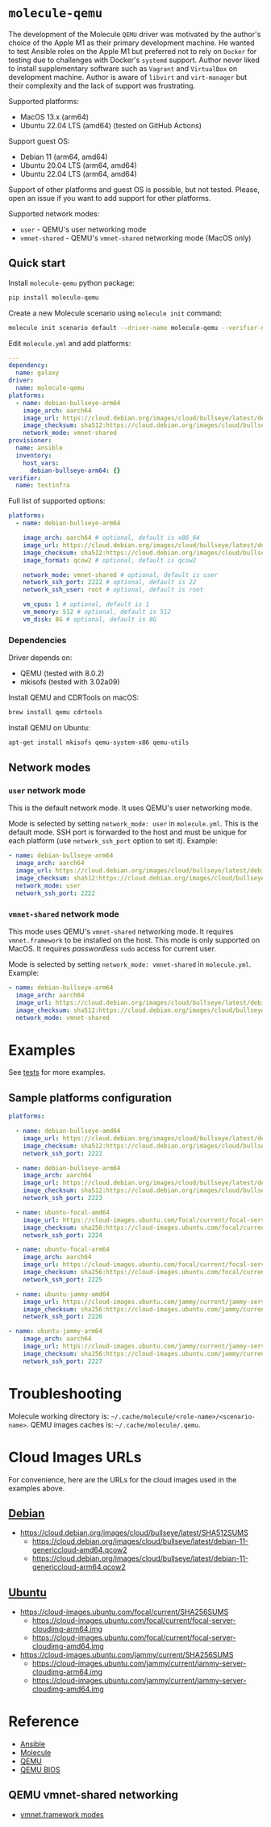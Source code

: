 # `molecule-qemu`

The development of the Molecule `QEMU` driver was motivated by the author's choice of the Apple M1 as their primary development machine. He wanted to test Ansible roles on the Apple M1 but preferred not to rely on `Docker` for testing due to challenges with Docker's `systemd` support. Author never liked to install supplementary software such as `Vagrant` and `VirtualBox` on development machine. Author is aware of `libvirt` and `virt-manager` but their complexity and the lack of support was frustrating.

Supported platforms:
* MacOS 13.x (arm64)
* Ubuntu 22.04 LTS (amd64) (tested on GitHub Actions)

Support guest OS:
* Debian 11 (arm64, amd64)
* Ubuntu 20.04 LTS (arm64, amd64)
* Ubuntu 22.04 LTS (arm64, amd64)

Support of other platforms and guest OS is possible, but not tested. Please, open an issue if you want to add support for other platforms.

Supported network modes:
* `user` - QEMU's user networking mode
* `vmnet-shared` - QEMU's `vmnet-shared` networking mode (MacOS only)

## Quick start

Install `molecule-qemu` python package:
```bash
pip install molecule-qemu
```

Create a new Molecule scenario using `molecule init` command:

```bash
molecule init scenario default --driver-name molecule-qemu --verifier-name testinfra
```

Edit `molecule.yml` and add platforms:

```yaml
---
dependency:
  name: galaxy
driver:
  name: molecule-qemu
platforms:
  - name: debian-bullseye-arm64
    image_arch: aarch64
    image_url: https://cloud.debian.org/images/cloud/bullseye/latest/debian-11-genericcloud-arm64.qcow2
    image_checksum: sha512:https://cloud.debian.org/images/cloud/bullseye/latest/SHA512SUMS
    network_mode: vmnet-shared
provisioner:
  name: ansible
  inventory:
    host_vars:
      debian-bullseye-arm64: {}
verifier:
  name: testinfra
```

Full list of supported options:
```yaml
platforms:
  - name: debian-bullseye-arm64

    image_arch: aarch64 # optional, default is x86_64
    image_url: https://cloud.debian.org/images/cloud/bullseye/latest/debian-11-genericcloud-arm64.qcow2
    image_checksum: sha512:https://cloud.debian.org/images/cloud/bullseye/latest/SHA512SUMS
    image_format: qcow2 # optional, default is qcow2

    network_mode: vmnet-shared # optional, default is user
    network_ssh_port: 2222 # optional, default is 22
    network_ssh_user: root # optional, default is root

    vm_cpus: 1 # optional, default is 1
    vm_memory: 512 # optional, default is 512
    vm_disk: 8G # optional, default is 8G
```

### Dependencies

Driver depends on:
* QEMU (tested with 8.0.2)
* mkisofs (tested with 3.02a09)

Install QEMU and CDRTools on macOS:

```bash
brew install qemu cdrtools
```

Install QEMU on Ubuntu:

```bash
apt-get install mkisofs qemu-system-x86 qemu-utils
```

## Network modes

### `user` network mode

This is the default network mode. It uses QEMU's user networking mode.

Mode is selected by setting `network_mode: user` in `molecule.yml`. This is the default mode. SSH port is forwarded to the host and must be unique for each platform (use `network_ssh_port` option to set it). Example:

```yaml
- name: debian-bullseye-arm64
  image_arch: aarch64
  image_url: https://cloud.debian.org/images/cloud/bullseye/latest/debian-11-genericcloud-arm64.qcow2
  image_checksum: sha512:https://cloud.debian.org/images/cloud/bullseye/latest/SHA512SUMS
  network_mode: user
  network_ssh_port: 2222
```

### `vmnet-shared` network mode

This mode uses QEMU's `vmnet-shared` networking mode. It requires `vmnet.framework` to be installed on the host. This mode is only supported on MacOS. It requires *passwordless* `sudo` access for current user.

Mode is selected by setting `network_mode: vmnet-shared` in `molecule.yml`. Example:

```yaml
- name: debian-bullseye-arm64
  image_arch: aarch64
  image_url: https://cloud.debian.org/images/cloud/bullseye/latest/debian-11-genericcloud-arm64.qcow2
  image_checksum: sha512:https://cloud.debian.org/images/cloud/bullseye/latest/SHA512SUMS
  network_mode: vmnet-shared
```

# Examples

See [tests](https://github.com/andreygubarev/molecule-qemu/tree/main/tests/molecule) for more examples.

## Sample platforms configuration

```yaml
platforms:

  - name: debian-bullseye-amd64
    image_url: https://cloud.debian.org/images/cloud/bullseye/latest/debian-11-genericcloud-amd64.qcow2
    image_checksum: sha512:https://cloud.debian.org/images/cloud/bullseye/latest/SHA512SUMS
    network_ssh_port: 2222

  - name: debian-bullseye-arm64
    image_arch: aarch64
    image_url: https://cloud.debian.org/images/cloud/bullseye/latest/debian-11-genericcloud-arm64.qcow2
    image_checksum: sha512:https://cloud.debian.org/images/cloud/bullseye/latest/SHA512SUMS
    network_ssh_port: 2223

  - name: ubuntu-focal-amd64
    image_url: https://cloud-images.ubuntu.com/focal/current/focal-server-cloudimg-amd64.img
    image_checksum: sha256:https://cloud-images.ubuntu.com/focal/current/SHA256SUMS
    network_ssh_port: 2224

  - name: ubuntu-focal-arm64
    image_arch: aarch64
    image_url: https://cloud-images.ubuntu.com/focal/current/focal-server-cloudimg-arm64.img
    image_checksum: sha256:https://cloud-images.ubuntu.com/focal/current/SHA256SUMS
    network_ssh_port: 2225

  - name: ubuntu-jammy-amd64
    image_url: https://cloud-images.ubuntu.com/jammy/current/jammy-server-cloudimg-amd64.img
    image_checksum: sha256:https://cloud-images.ubuntu.com/jammy/current/SHA256SUMS
    network_ssh_port: 2226

- name: ubuntu-jammy-arm64
    image_arch: aarch64
    image_url: https://cloud-images.ubuntu.com/jammy/current/jammy-server-cloudimg-arm64.img
    image_checksum: sha256:https://cloud-images.ubuntu.com/jammy/current/SHA256SUMS
    network_ssh_port: 2227
```

# Troubleshooting

Molecule working directory is: `~/.cache/molecule/<role-name>/<scenario-name>`.
QEMU images caches is: `~/.cache/molecule/.qemu`.

# Cloud Images URLs

For convenience, here are the URLs for the cloud images used in the examples above.

## [Debian](https://cloud.debian.org/images/cloud/)
* https://cloud.debian.org/images/cloud/bullseye/latest/SHA512SUMS
  * https://cloud.debian.org/images/cloud/bullseye/latest/debian-11-genericcloud-amd64.qcow2
  * https://cloud.debian.org/images/cloud/bullseye/latest/debian-11-genericcloud-arm64.qcow2

## [Ubuntu](https://cloud-images.ubuntu.com/)
* https://cloud-images.ubuntu.com/focal/current/SHA256SUMS
  * https://cloud-images.ubuntu.com/focal/current/focal-server-cloudimg-arm64.img
  * https://cloud-images.ubuntu.com/focal/current/focal-server-cloudimg-amd64.img
* https://cloud-images.ubuntu.com/jammy/current/SHA256SUMS
  * https://cloud-images.ubuntu.com/jammy/current/jammy-server-cloudimg-arm64.img
  * https://cloud-images.ubuntu.com/jammy/current/jammy-server-cloudimg-amd64.img


# Reference

* [Ansible](https://www.ansible.com/)
* [Molecule](https://molecule.readthedocs.io/en/latest/)
* [QEMU](https://www.qemu.org/)
* [QEMU BIOS](https://packages.debian.org/bullseye/qemu-efi-aarch64)

## QEMU vmnet-shared networking

* [vmnet.framework modes](https://lore.kernel.org/all/20220315230741.21578-7-Vladislav.Yaroshchuk@jetbrains.com/T/)

